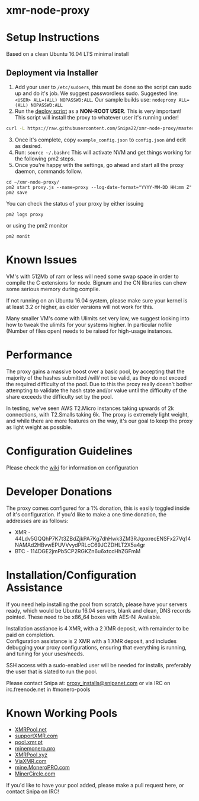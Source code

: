 # xmr-node-proxy


Setup Instructions
==================

Based on a clean Ubuntu 16.04 LTS minimal install

Deployment via Installer
------------------------

1. Add your user to `/etc/sudoers`, this must be done so the script can sudo up and do it's job.  We suggest passwordless sudo.  Suggested line: `<USER> ALL=(ALL) NOPASSWD:ALL`.  Our sample builds use: `nodeproxy ALL=(ALL) NOPASSWD:ALL`
2. Run the [deploy script](https://raw.githubusercontent.com/Snipa22/xmr-node-proxy/master/install.sh) as a **NON-ROOT USER**.  This is very important!  This script will install the proxy to whatever user it's running under!

```bash
curl -L https://raw.githubusercontent.com/Snipa22/xmr-node-proxy/master/install.sh | bash
```

3. Once it's complete, copy `example_config.json` to `config.json` and edit as desired.
4. Run: `source ~/.bashrc`  This will activate NVM and get things working for the following pm2 steps.
8. Once you're happy with the settings, go ahead and start all the proxy daemon, commands follow.

```shell
cd ~/xmr-node-proxy/
pm2 start proxy.js --name=proxy --log-date-format="YYYY-MM-DD HH:mm Z"
pm2 save
```
You can check the status of your proxy by either issuing

```
pm2 logs proxy
```

or using the pm2 monitor

```
pm2 monit
```

Known Issues
============
VM's with 512Mb of ram or less will need some swap space in order to compile the C extensions for node.  Bignum and the CN libraries can chew some serious memory during compile.

If not running on an Ubuntu 16.04 system, please make sure your kernel is at least 3.2 or higher, as older versions will not work for this.

Many smaller VM's come with Ulimits set very low, we suggest looking into how to tweak the ulimits for your systems higher.  In particular nofile (Number of files open) needs to be raised for high-usage instances.


Performance
===========
The proxy gains a massive boost over a basic pool, by accepting that the majority of the hashes submitted /will/ not be valid, as they do not exceed the required difficulty of the pool.  Due to this the proxy really doesn't bother attempting to validate the hash state and/or value until the difficulty of the share exceeds the difficulty set by the pool.

In testing, we've seen AWS T2.Micro instances taking upwards of 2k connections, with T2.Smalls taking 6k.  The proxy is extremely light weight, and while there are more features on the way, it's our goal to keep the proxy as light weight as possible.

Configuration Guidelines
========================
Please check the [wiki](https://github.com/Snipa22/xmr-node-proxy/wiki/config_review) for information on configuration


Developer Donations
===================
The proxy comes configured for a 1% donation, this is easily toggled inside of it's configuration.  If you'd like to make a one time donation, the addresses are as follows:
* XMR - 44Ldv5GQQhP7K7t3ZBdZjkPA7Kg7dhHwk3ZM3RJqxxrecENSFx27Vq14NAMAd2HBvwEPUVVvydPRLcC69JCZDHLT2X5a4gr
* BTC - 114DGE2jmPb5CP2RGKZn6u6xtccHhZGFmM

Installation/Configuration Assistance
=====================================
If you need help installing the pool from scratch, please have your servers ready, which would be Ubuntu 16.04 servers, blank and clean, DNS records pointed.  These need to be x86_64 boxes with AES-NI Available.

Installation asstiance is 4 XMR, with a 2 XMR deposit, with remainder to be paid on completion.  
Configuration assistance is 2 XMR with a 1 XMR deposit, and includes debugging your proxy configurations, ensuring that everything is running, and tuning for your uses/needs.  

SSH access with a sudo-enabled user will be needed for installs, preferably the user that is slated to run the pool.

Please contact Snipa at: proxy_installs@snipanet.com or via IRC on irc.freenode.net in #monero-pools

Known Working Pools
===================
* [XMRPool.net](https://xmrpool.net)
* [supportXMR.com](https://supportxmr.com)
* [pool.xmr.pt](https://pool.xmr.pt)
* [minemonero.pro](https://minemonero.pro)
* [XMRPool.xyz](https://xmrpool.xyz)
* [ViaXMR.com](https://viaxmr.com)
* [mine.MoneroPRO.com](https://mine.moneropro.com)
* [MinerCircle.com](https://www.minercircle.com)

If you'd like to have your pool added, please make a pull request here, or contact Snipa on IRC!
